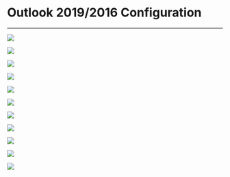 # Outlook 2019/2016 Configuration
---

![](https://in.ncu.edu.tw/center31/Outlook_config/Outlook_config01.png)

![](https://in.ncu.edu.tw/center31/Outlook_config/Outlook_config02.png)

![](https://in.ncu.edu.tw/center31/Outlook_config/Outlook_config03.png)

![](https://in.ncu.edu.tw/center31/Outlook_config/Outlook_config04.png)

![](https://in.ncu.edu.tw/center31/Outlook_config/Outlook_config05.png)

![](https://in.ncu.edu.tw/center31/Outlook_config/Outlook_config06.png)

![](https://in.ncu.edu.tw/center31/Outlook_config/Outlook_config07.png)

![](https://in.ncu.edu.tw/center31/Outlook_config/Outlook_config08.png)

![](https://in.ncu.edu.tw/center31/Outlook_config/Outlook_config09.png)

![](https://in.ncu.edu.tw/center31/Outlook_config/Outlook_config10.png)

![](https://in.ncu.edu.tw/center31/Outlook_config/Outlook_config11.png)